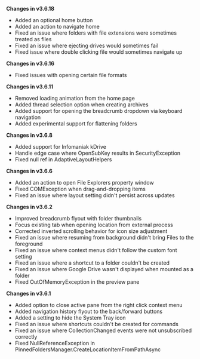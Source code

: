 **Changes in v3.6.18**

- Added an optional home button
- Added an action to navigate home
- Fixed an issue where folders with file extensions were sometimes treated as files
- Fixed an issue where ejecting drives would sometimes fail
- Fixed issue where double clicking file would sometimes navigate up

**Changes in v3.6.16**

- Fixed issues with opening certain file formats

**Changes in v3.6.11**

- Removed loading animation from the home page
- Added thread selection option when creating archives
- Added support for opening the breadcrumb dropdown via keyboard navigation
- Added experimental support for flattening folders

**Changes in v3.6.8**

- Added support for Infomaniak kDrive
- Handle edge case where OpenSubKey results in SecurityException
- Fixed null ref in AdaptiveLayoutHelpers

**Changes in v3.6.6**

- Added an action to open File Explorers property window
- Fixed COMException when drag-and-dropping items
- Fixed an issue where layout setting didn't persist across updates

**Changes in v3.6.2**

- Improved breadcrumb flyout with folder thumbnails
- Focus existing tab when opening location from external process
- Corrected inverted scrolling behavior for icon size adjustment
- Fixed an issue where resuming from background didn't bring Files to the foreground
- Fixed an issue where context menus didn't follow the custom font setting
- Fixed an issue where a shortcut to a folder couldn't be created
- Fixed an issue where Google Drive wasn't displayed when mounted as a folder
- Fixed OutOfMemoryException in the preview pane

**Changes in v3.6.1**

- Added option to close active pane from the right click context menu
- Added navigation history flyout to the back/forward buttons
- Added a setting to hide the System Tray icon
- Fixed an issue where shortcuts couldn't be created for commands
- Fixed an issue where CollectionChanged events were not unsubscribed correctly
- Fixed NullReferenceException in PinnedFoldersManager.CreateLocationItemFromPathAsync
